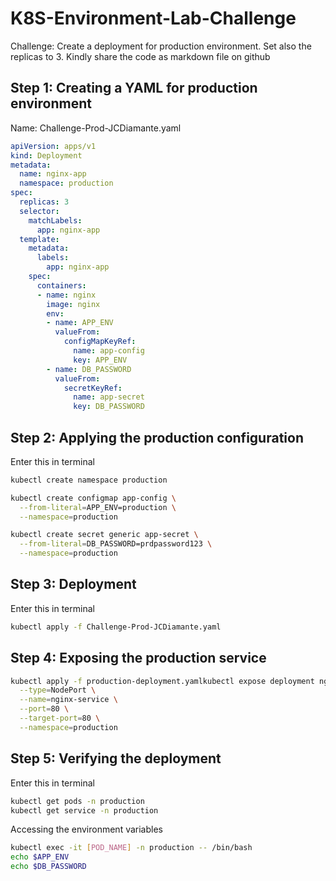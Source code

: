 # K8S-Environment-Lab-Challenge

Challenge:
Create a deployment for production environment. Set also the replicas to 3. Kindly share the code as markdown file on github

## Step 1: Creating a YAML for production environment

Name: Challenge-Prod-JCDiamante.yaml

```yaml
apiVersion: apps/v1
kind: Deployment
metadata:
  name: nginx-app
  namespace: production
spec:
  replicas: 3
  selector:
    matchLabels:
      app: nginx-app
  template:
    metadata:
      labels:
        app: nginx-app
    spec:
      containers:
      - name: nginx
        image: nginx
        env:
        - name: APP_ENV
          valueFrom:
            configMapKeyRef:
              name: app-config
              key: APP_ENV
        - name: DB_PASSWORD
          valueFrom:
            secretKeyRef:
              name: app-secret
              key: DB_PASSWORD
```

## Step 2: Applying the production configuration

Enter this in terminal

```bash
kubectl create namespace production

kubectl create configmap app-config \
  --from-literal=APP_ENV=production \
  --namespace=production

kubectl create secret generic app-secret \
  --from-literal=DB_PASSWORD=prdpassword123 \
  --namespace=production
```

## Step 3: Deployment

Enter this in terminal

```bash
kubectl apply -f Challenge-Prod-JCDiamante.yaml
```

## Step 4: Exposing the production service
```bash
kubectl apply -f production-deployment.yamlkubectl expose deployment nginx-app \
  --type=NodePort \
  --name=nginx-service \
  --port=80 \
  --target-port=80 \
  --namespace=production
```

## Step 5: Verifying the deployment

Enter this in terminal

```bash
kubectl get pods -n production
kubectl get service -n production
```

Accessing the environment variables

```bash
kubectl exec -it [POD_NAME] -n production -- /bin/bash
echo $APP_ENV
echo $DB_PASSWORD
```
